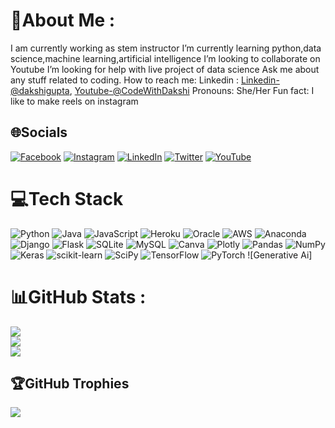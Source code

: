 # 💫About Me :
I am currently working as stem instructor
I’m currently learning python,data science,machine learning,artificial intelligence
 I’m looking to collaborate on Youtube
 I’m looking for help with live project of data science
Ask me about any stuff related to coding.
How to reach me: Linkedin : [Linkedin-@dakshigupta](https://www.linkedin.com/in/dakshi-gupta-087384166/),
[Youtube-@CodeWithDakshi](https://www.youtube.com/channel/UCAf9hX_W5Y_W788KYnkYw5g/videos)
Pronouns: She/Her
Fun fact: I like to make reels on instagram

## 🌐Socials
[![Facebook](https://img.shields.io/badge/Facebook-%231877F2.svg?logo=Facebook&logoColor=white)](https://www.facebook.com/profile.php?id=100004697868406) [![Instagram](https://img.shields.io/badge/Instagram-%23E4405F.svg?logo=Instagram&logoColor=white)](https://www.instagram.com/codewithdakshi/) [![LinkedIn](https://img.shields.io/badge/LinkedIn-%230077B5.svg?logo=linkedin&logoColor=white)](https://www.linkedin.com/in/dakshi-gupta-087384166/) [![Twitter](https://img.shields.io/badge/Twitter-%231DA1F2.svg?logo=Twitter&logoColor=white)](https://twitter.com/Dakshi67871141) [![YouTube](https://img.shields.io/badge/YouTube-%23FF0000.svg?logo=YouTube&logoColor=white)](https://www.youtube.com/channel/UCAf9hX_W5Y_W788KYnkYw5g/videos) 

# 💻Tech Stack
![Python](https://img.shields.io/badge/python-3670A0?style=for-the-badge&logo=python&logoColor=ffdd54) ![Java](https://img.shields.io/badge/java-%23ED8B00.svg?style=for-the-badge&logo=java&logoColor=white) ![JavaScript](https://img.shields.io/badge/javascript-%23323330.svg?style=for-the-badge&logo=javascript&logoColor=%23F7DF1E) ![Heroku](https://img.shields.io/badge/heroku-%23430098.svg?style=for-the-badge&logo=heroku&logoColor=white) ![Oracle](https://img.shields.io/badge/Oracle-F80000?style=for-the-badge&logo=oracle&logoColor=white) ![AWS](https://img.shields.io/badge/AWS-%23FF9900.svg?style=for-the-badge&logo=amazon-aws&logoColor=white) ![Anaconda](https://img.shields.io/badge/Anaconda-%2344A833.svg?style=for-the-badge&logo=anaconda&logoColor=white) ![Django](https://img.shields.io/badge/django-%23092E20.svg?style=for-the-badge&logo=django&logoColor=white) ![Flask](https://img.shields.io/badge/flask-%23000.svg?style=for-the-badge&logo=flask&logoColor=white) ![SQLite](https://img.shields.io/badge/sqlite-%2307405e.svg?style=for-the-badge&logo=sqlite&logoColor=white) ![MySQL](https://img.shields.io/badge/mysql-%2300f.svg?style=for-the-badge&logo=mysql&logoColor=white) ![Canva](https://img.shields.io/badge/Canva-%2300C4CC.svg?style=for-the-badge&logo=Canva&logoColor=white) ![Plotly](https://img.shields.io/badge/Plotly-%233F4F75.svg?style=for-the-badge&logo=plotly&logoColor=white) ![Pandas](https://img.shields.io/badge/pandas-%23150458.svg?style=for-the-badge&logo=pandas&logoColor=white) ![NumPy](https://img.shields.io/badge/numpy-%23013243.svg?style=for-the-badge&logo=numpy&logoColor=white) ![Keras](https://img.shields.io/badge/Keras-%23D00000.svg?style=for-the-badge&logo=Keras&logoColor=white) ![scikit-learn](https://img.shields.io/badge/scikit--learn-%23F7931E.svg?style=for-the-badge&logo=scikit-learn&logoColor=white) ![SciPy](https://img.shields.io/badge/SciPy-%230C55A5.svg?style=for-the-badge&logo=scipy&logoColor=%white) ![TensorFlow](https://img.shields.io/badge/TensorFlow-%23FF6F00.svg?style=for-the-badge&logo=TensorFlow&logoColor=white) ![PyTorch](https://img.shields.io/badge/PyTorch-%23EE4C2C.svg?style=for-the-badge&logo=PyTorch&logoColor=white) ![Generative Ai]
# 📊GitHub Stats :
![](https://github-readme-stats.vercel.app/api?username=dakshigupta4&theme=radical&hide_border=false&include_all_commits=false&count_private=false)<br/>
![](https://github-readme-streak-stats.herokuapp.com/?user=dakshigupta4&theme=radical&hide_border=false)<br/>
![](https://github-readme-stats.vercel.app/api/top-langs/?username=dakshigupta4&theme=radical&hide_border=false&include_all_commits=false&count_private=false&layout=compact)

## 🏆GitHub Trophies
![](https://github-profile-trophy.vercel.app/?username=dakshigupta4&theme=radical&no-frame=false&no-bg=false&margin-w=4)



